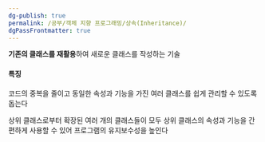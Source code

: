 ```yaml
---
dg-publish: true
permalink: /공부/객체 지향 프로그래밍/상속(Inheritance)/
dgPassFrontmatter: true
---
```


**기존의 클래스를 재활용**하여 새로운 클래스를 작성하는 기술

#### 특징

코드의 중복을 줄이고 동일한 속성과 기능을 가진 여러 클래스를 쉽게 관리할 수 있도록 돕는다

상위 클래스로부터 확장된 여러 개의 클래스들이 모두 상위 클래스의 속성과 기능을 간편하게 사용할 수 있어 프로그램의 유지보수성을 높인다